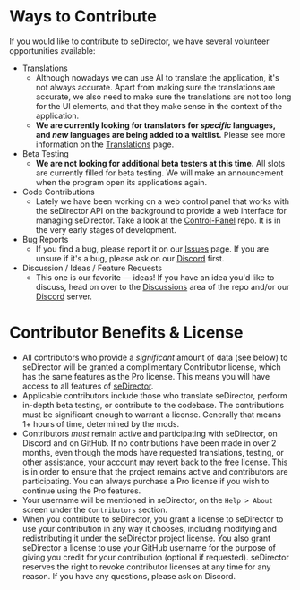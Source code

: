 # Ways to Contribute

If you would like to contribute to seDirector, we have several volunteer opportunities available:

-   Translations
    -   Although nowadays we can use AI to translate the application, it's not always accurate. Apart from making sure the translations are accurate, we also need to make sure the translations are not too long for the UI elements, and that they make sense in the context of the application.
    -   **We are currently looking for translators for _specific_ languages, and _new_ languages are being added to a waitlist.** Please see more information on the [Translations](https://sedirector.net/translate) page.
-   Beta Testing
    -   **We are not looking for additional beta testers at this time.** All slots are currently filled for beta testing. We will make an announcement when the program open its applications again.
-   Code Contributions
    -   Lately we have been working on a web control panel that works with the seDirector API on the background to provide a web interface for managing seDirector. Take a look at the [Control-Panel](https://github.com/seDirector/Control-Panel) repo. It is in the very early stages of development.
-   Bug Reports
    -   If you find a bug, please report it on our [Issues](https://github.com/seDirector/App/issues) page. If you are unsure if it's a bug, please ask on our [Discord](https://sedirector.net/discord) first.
-   Discussion / Ideas / Feature Requests
    -   This one is our favorite — ideas! If you have an idea you'd like to discuss, head on over to the [Discussions](https://github.com/seDirector/App/discussions) area of the repo and/or our [Discord](https://sedirector.net/discord) server.

# Contributor Benefits & License

-   All contributors who provide a _significant_ amount of data (see below) to seDirector will be granted a complimentary Contributor license, which has the same features as the Pro license. This means you will have access to all features of [seDirector](https://github.com/seDirector/App/wiki/Pro-Edition).
-   Applicable contributors include those who translate seDirector, perform in-depth beta testing, or contribute to the codebase. The contributions must be significant enough to warrant a license. Generally that means 1+ hours of time, determined by the mods.
-   Contributors _must_ remain active and participating with seDirector, on Discord and on GitHub. If no contributions have been made in over 2 months, even though the mods have requested translations, testing, or other assistance, your account may revert back to the free license. This is in order to ensure that the project remains active and contributors are participating. You can always purchase a Pro license if you wish to continue using the Pro features.
-   Your username will be mentioned in seDirector, on the `Help > About` screen under the `Contributors` section.
-   When you contribute to seDirector, you grant a license to seDirector to use your contribution in any way it chooses, including modifying and redistributing it under the seDirector project license. You also grant seDirector a license to use your GitHub username for the purpose of giving you credit for your contribution (optional if requested). seDirector reserves the right to revoke contributor licenses at any time for any reason. If you have any questions, please ask on Discord.